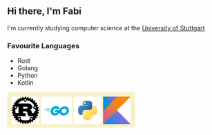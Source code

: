 ## Hi there, I'm Fabi

I'm currently studying computer science at the [University of Stuttgart](https://www.uni-stuttgart.de/en/)

### Favourite Languages

- Rust
- Golang
- Python
- Kotlin

<div style="background-color: #f8f0c8; padding: 10px 10px 5px 10px; border-radius: 5px; display: inline-block">
  <img src="Icons/rust.svg" height="64"/>
  <img src="Icons/golang.png" height="64"/>
  <img src="Icons/python.png" height="64"/>
  <img src="Icons/kotlin.png" height="64"/>
</div>
